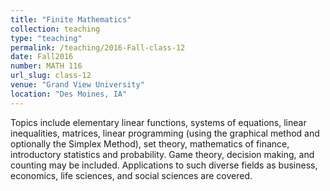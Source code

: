 ```yaml
---
title: "Finite Mathematics"
collection: teaching
type: "teaching"
permalink: /teaching/2016-Fall-class-12
date: Fall2016
number: MATH 116
url_slug: class-12
venue: "Grand View University"
location: "Des Moines, IA"
---
```


Topics include elementary linear functions, systems of equations, linear inequalities, matrices, linear programming (using the graphical method and optionally the Simplex Method), set theory, mathematics of finance, introductory statistics and probability. Game theory, decision making, and counting may be included. Applications to such diverse fields as business, economics, life sciences, and social sciences are covered.
